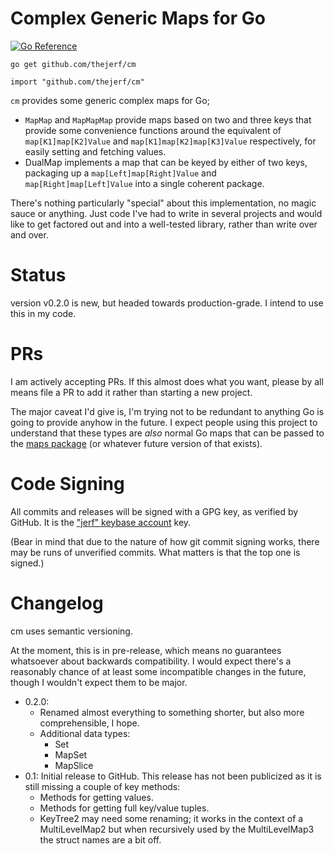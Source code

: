 Complex Generic Maps for Go
===========================

[![Go Reference](https://pkg.go.dev/badge/github.com/thejerf/cm.svg)](https://pkg.go.dev/github.com/thejerf/cm)

    go get github.com/thejerf/cm

    import "github.com/thejerf/cm"

`cm` provides some generic complex maps for Go;

  * `MapMap` and `MapMapMap` provide maps based on two and
    three keys that provide some convenience functions around
    the equivalent of `map[K1]map[K2]Value` and
    `map[K1]map[K2]map[K3]Value` respectively, for easily setting and
    fetching values.
  * DualMap implements a map that can be keyed by either of two keys,
    packaging up a `map[Left]map[Right]Value` and
    `map[Right]map[Left]Value` into a single coherent package.

There's nothing particularly "special" about this implementation, no magic
sauce or anything. Just code I've had to write in several projects and
would like to get factored out and into a well-tested library, rather than
write over and over.

Status
======

version v0.2.0 is new, but headed towards production-grade. I intend to use
this in my code.

PRs
===

I am actively accepting PRs. If this almost does what you want, please by
all means file a PR to add it rather than starting a new project.

The major caveat I'd give is, I'm trying not to be redundant to anything
Go is going to provide anyhow in the future. I expect people using this
project to understand that these types are _also_ normal Go maps that can
be passed to
the
[maps package](https://pkg.go.dev/golang.org/x/exp@v0.0.0-20220307200941-a1099baf94bf/maps) (or
whatever future version of that exists).

Code Signing
============

All commits and releases will be signed with a GPG key, as verified by
GitHub. It is the ["jerf" keybase account](https://keybase.io/jerf) key.

(Bear in mind that due to the nature of how git commit signing works, there
may be runs of unverified commits. What matters is that the top one is
signed.)

Changelog
=========

cm uses semantic versioning.

At the moment, this is in pre-release, which means no guarantees whatsoever
about backwards compatibility. I would expect there's a reasonably chance
of at least some incompatible changes in the future, though I wouldn't
expect them to be major.

* 0.2.0:
    * Renamed almost everything to something shorter, but also more
      comprehensible, I hope.
    * Additional data types:
      * Set
      * MapSet
      * MapSlice
* 0.1: Initial release to GitHub. This release has not been publicized as
  it is still missing a couple of key methods:
    * Methods for getting values.
    * Methods for getting full key/value tuples.
    * KeyTree2 may need some renaming; it works in the context of a
      MultiLevelMap2 but when recursively used by the MultiLevelMap3 the
      struct names are a bit off.
